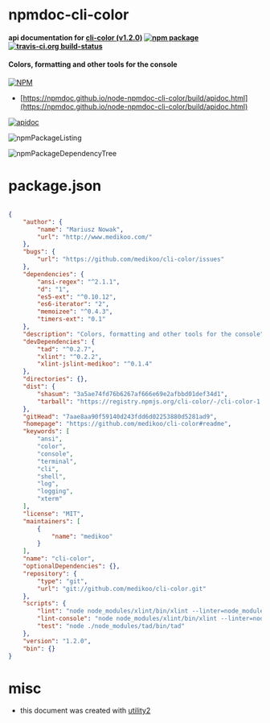 # npmdoc-cli-color

#### api documentation for  [cli-color (v1.2.0)](https://github.com/medikoo/cli-color#readme)  [![npm package](https://img.shields.io/npm/v/npmdoc-cli-color.svg?style=flat-square)](https://www.npmjs.org/package/npmdoc-cli-color) [![travis-ci.org build-status](https://api.travis-ci.org/npmdoc/node-npmdoc-cli-color.svg)](https://travis-ci.org/npmdoc/node-npmdoc-cli-color)

#### Colors, formatting and other tools for the console

[![NPM](https://nodei.co/npm/cli-color.png?downloads=true&downloadRank=true&stars=true)](https://www.npmjs.com/package/cli-color)

- [https://npmdoc.github.io/node-npmdoc-cli-color/build/apidoc.html](https://npmdoc.github.io/node-npmdoc-cli-color/build/apidoc.html)

[![apidoc](https://npmdoc.github.io/node-npmdoc-cli-color/build/screenCapture.buildCi.browser.%252Ftmp%252Fbuild%252Fapidoc.html.png)](https://npmdoc.github.io/node-npmdoc-cli-color/build/apidoc.html)

![npmPackageListing](https://npmdoc.github.io/node-npmdoc-cli-color/build/screenCapture.npmPackageListing.svg)

![npmPackageDependencyTree](https://npmdoc.github.io/node-npmdoc-cli-color/build/screenCapture.npmPackageDependencyTree.svg)



# package.json

```json

{
    "author": {
        "name": "Mariusz Nowak",
        "url": "http://www.medikoo.com/"
    },
    "bugs": {
        "url": "https://github.com/medikoo/cli-color/issues"
    },
    "dependencies": {
        "ansi-regex": "^2.1.1",
        "d": "1",
        "es5-ext": "^0.10.12",
        "es6-iterator": "2",
        "memoizee": "^0.4.3",
        "timers-ext": "0.1"
    },
    "description": "Colors, formatting and other tools for the console",
    "devDependencies": {
        "tad": "^0.2.7",
        "xlint": "^0.2.2",
        "xlint-jslint-medikoo": "^0.1.4"
    },
    "directories": {},
    "dist": {
        "shasum": "3a5ae74fd76b6267af666e69e2afbbd01def34d1",
        "tarball": "https://registry.npmjs.org/cli-color/-/cli-color-1.2.0.tgz"
    },
    "gitHead": "7aae8aa90f59140d243fdd6d02253880d5281ad9",
    "homepage": "https://github.com/medikoo/cli-color#readme",
    "keywords": [
        "ansi",
        "color",
        "console",
        "terminal",
        "cli",
        "shell",
        "log",
        "logging",
        "xterm"
    ],
    "license": "MIT",
    "maintainers": [
        {
            "name": "medikoo"
        }
    ],
    "name": "cli-color",
    "optionalDependencies": {},
    "repository": {
        "type": "git",
        "url": "git://github.com/medikoo/cli-color.git"
    },
    "scripts": {
        "lint": "node node_modules/xlint/bin/xlint --linter=node_modules/xlint-jslint-medikoo/index.js --no-cache --no-stream",
        "lint-console": "node node_modules/xlint/bin/xlint --linter=node_modules/xlint-jslint-medikoo/index.js --watch",
        "test": "node ./node_modules/tad/bin/tad"
    },
    "version": "1.2.0",
    "bin": {}
}
```



# misc
- this document was created with [utility2](https://github.com/kaizhu256/node-utility2)
